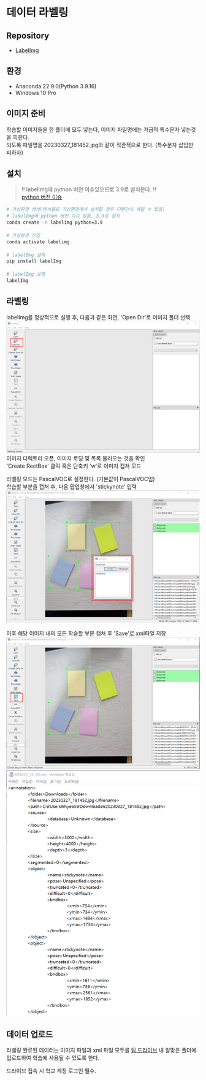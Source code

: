 # 데이터 라벨링

## Repository
- [LabelImg](https://github.com/heartexlabs/labelImg)

## 환경
- Anaconda 22.9.0(Python 3.9.16)
- Windows 10 Pro

## 이미지 준비
학습할 이미지들을 한 폴더에 모두 넣는다, 이미지 파일명에는 가급적 특수문자 넣는것을 피한다.  
되도록 파일명을 20230327_181452.jpg와 같이 직관적으로 한다. (특수문자 삽입만 피하자)

## 설치
> !! labelImg에 python 버전 이슈있으므로 3.9로 설치한다. !!  
[python 버전 이슈](https://github.com/heartexlabs/labelImg/issues/811)
```bash
# 가상환경 생성(텐서플로 가상환경에서 설치할 경우 디펜던시 깨질 수 있음)
# labelImg에 python 버전 이슈 있음, 3.9로 설치
conda create -n labelimg python=3.9

# 가상환경 진입
conda activate labelimg

# labelImg 설치
pip install labelImg

# labelImg 실행
labelImg
```

## 라벨링
labelImg를 정상적으로 실행 후, 다음과 같은 화면, 'Open Dir'로 이미지 폴더 선택  
![img1](./mdImg/20230327_191712.png)
이미지 디렉토리 오픈, 이미지 로딩 및 목록 불러오는 것을 확인  
'Create RectBox' 클릭 혹은 단축키 'w'로 이미지 캡쳐 모드  

라벨링 모드는 PascalVOC로 설정한다. (기본값이 PascalVOC임)  
학습할 부분을 캡쳐 후, 다음 팝업창에서 'stickynote' 입력
![img2](./mdImg/20230327_192304.png)

이후 해당 이미지 내의 모든 학습할 부분 캡쳐 후 'Save'로 xml파일 저장
![img3](./mdImg/20230327_193118.png)
![img4](./mdImg/20230327_193209.png)

## 데이터 업로드
라벨링 완료된 데이터는 이미지 파일과 xml 파일 모두를 [팀 드라이브](https://kyonggiackr-my.sharepoint.com/:f:/g/personal/jamsilkes_kyonggi_ac_kr/En2IW2YjSPpIn_DMN7gLc1IBBM_A2cmBvMMqOg4x1qVQfQ?e=8m6rwQ) 내 알맞은 폴더에 업로드하여 학습에 사용될 수 있도록 한다. 

드라이브 접속 시 학교 계정 로그인 필수.
